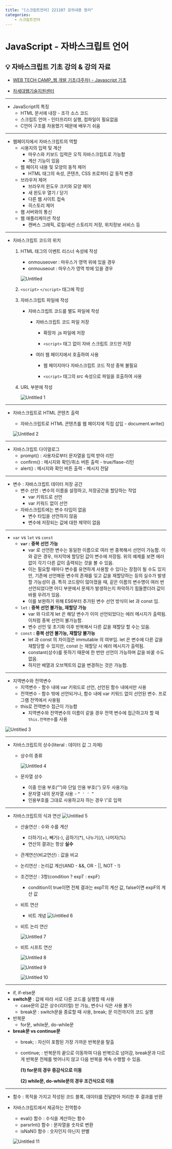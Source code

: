 ```yaml
---
title: "[스크립트언어] 221107 강의내용 정리"
categories: 
    - 스크립트언어
---
```


# JavaScript - 자바스크립트 언어


💡 자바스크립트 기초 강의 & 강의 자료
---
- [WEB TECH CAMP_웹 개발 기초(3주차) - Javascript 기초](https://www.youtube.com/watch?v=o7oErKKlqco)

- [차세대웹기술지원센터](https://www.koreahtml5.kr/front/reference/referenceView.do?bbsId=BBS_00000000014)

---

- JavaScript의 특징
    - HTML 문서에 내장 - 조각 소스 코드
    - 스크립트 언어 - 인터프리터 실행, 컴파일이 필요없음
    - C언어 구조를 차용했기 때문에 배우기 쉬움

---

- 웹페이지에서 자바스크립트의 역할
    - 시용지의 입력 및 계산
        - 마우스와 키보드 입력은 오직 자바스크립트로 가능함
        - 계산 기능이 있음
    - 웹 페이지 내용 및 모양의 동적 제어
        - HTML 태그의 속성, 콘텐츠, CSS 프로퍼티 값 동적 변경
    - 브라우저 제어
        - 브라우저 윈도우 크키와 모양 제어
        - 새 윈도우 열기 / 닫기
        - 다른 웹 사이트 접속
        - 히스토리 제어
    - 웹 서버와의 통신
    - 웹 애플리케이션 작성
        - 캔버스 그래픽, 로컬/세션 스토리지 저장, 위치정보 서비스 등

---

- 자바스크립트 코드의 위치
    1. HTML 태그의 이벤트 리스너 속성에 작성
        - onmouseover : 마우스가 영역 위에 있을 경우
        - onmouseout : 마우스가 영역 밖에 있을 경우
        
        ![Untitled](https://user-images.githubusercontent.com/106959823/205495990-9878d7d5-d38f-473d-ba67-ab141f9ab1c8.png)        
        
    2. `<script>` `</script>` 태그에 작성
    3. 자바스크립트 파일에 작성
        - 자바스크립트 코드를 별도 파일에 작성
            - 자바스크립트 코드 파일 저장
                
                - 확장자 .js 파일에 저장
                
                - `<script>` 태그 없이 자바 스크립트 코드만 저장
                
            - 여러 웹 페이지에서 호출하여 사용
                
                - 웹 페이지마다 자바스크립트 코드 작성 중복 불필요
                
                - `<script>` 태그의 src 속성으로 파일을 호출하여 사용
                
    4. URL 부분에 작성

        ![Untitled 1](https://user-images.githubusercontent.com/106959823/205495903-9a7db7dd-e562-46fb-80ad-a18d7669adcd.png)        

---

- 자바스크립트로 HTML 콘텐츠 출력
    - 자바스크립트로 HTML 콘텐츠를 웹 페이지에 직접 삽입 - document.write()
    
    ![Untitled 2](https://user-images.githubusercontent.com/106959823/205495973-9745fcc9-8a81-4c6a-8ffb-060142caead3.png)
    

---

- 자바스크립트 다이얼로그
    - prompt() : 사용자로부터 문자열을 입력 받아 리턴
    - confirm() : 메시지와 확인/취소 버튼 출력 - true/flase-리턴
    - alert() : 메시지와 확인 버튼 출력 - 메시지 전달

---

- 변수 : 자바스크립트 데이터 저장 공간
    - 변수 선언 : 변수의 이름을 설정하고, 저장공간을 할당하는 작업
        - var 키워드로 선언
        - var 키워드 없이 선언
    - 자바스크립트에는 변수 타입이 없음
        - 변수 타입을 선언하지 않음
        - 변수에 저장되는 값에 대한 제약이 없음

---

- `var` vs `let` vs `const`
    - **`var` : 중복 선언 가능**
        - var 로 선언한 변수는 동일한 이름으로 여러 번 중복해서 선언이 가능함. 이와 같은 경우, 마지막에 할당된 값이 변수에 저장됨. 위의 예제를 보면 에러 없이 각기 다른 값이 출력되는 것을 볼 수 있음.
        - 이는 필요할 때마다 변수를 유연하게 사용할 수 있다는 장점이 될 수도 있지만, 기존에 선언해둔 변수의 존재를 잊고 값을 재할당하는 등의 실수가 발생할 가능성이 큼. 특히 코드량이 많아졌을 때, 같은 이름의 변수명이 여러 번 선언되었다면 어디 부분에서 문제가 발생하는지 파악하기 힘들뿐더러 값이 바뀔 우려가 있음.
        - 이를 보완하기 위해 ES6부터 추가된 변수 선언 방식이 let 과 const 임.
    - `let` **: 중복 선언 불가능, 재할당 가능**
        - var 와 다르게 let 은 해당 변수가 이미 선언되었다는 에러 메시지가 출력됨. 이처럼 중복 선언이 불가능함.
        - 변수 선언 및 초기화 이후 반복해서 다른 값을 재할당 할 수는 있음.
    - `const` **: 중복 선언 불가능, 재할당 불가능**
        - let 과 const 의 차이점은 immutable 의 여부임. let 은 변수에 다른 값을 재할당할 수 있지만, const 는 재할당 시 에러 메시지가 출력됨.
        - constant(상수)를 뜻하기 때문에 한 번만 선언이 가능하며 값을 바꿀 수도 없음.
        - 하지만 배열과 오브젝트의 값을 변경하는 것은 가능함.

---

- 지역변수와 전역변수
    - 지역변수 - 함수 내에 var 키워드로 선언, 선언된 함수 내에서만 사용
    - 전역변수 - 함수 밖에 선언되거나, 함수 내에 var 키워드 없이 선언된 변수. 프로그램 전역에서 사용됨
    - this로 전역변수 접근이 가능함
        - 지역변수와 전역변수의 이름이 같을 경우 전역 변수에 접근하고자 할 때 `this.전역변수`를 사용

![Untitled 3](https://user-images.githubusercontent.com/106959823/205495975-77fd01dc-ab3d-477e-a6a1-d4e85ec9c66a.png)

---

- 자바스크립트의 상수(literal : 데이터 값 그 자체)
    - 상수의 종류
        
        ![Untitled 4](https://user-images.githubusercontent.com/106959823/205495977-ca6c5b67-bfb9-4883-bc9f-2156c11d33df.png)
        
    - 문자열 상수
        - 이중 인용 부호(””)와 단일 인용 부호(’’) 모두 사용가능
        - 문자열 내의 문자열 사용 - `“ ' ' ”`
        - 인용부호를 그대로 사용하고자 하는 경우 \”로 입력

---

- 자바스크립트의 식과 연산
    ![Untitled 5](https://user-images.githubusercontent.com/106959823/205495979-1422d889-64c9-4f84-8b44-c82807b5c803.png)
    
    - 산술연산 : 수와 수를 계산
        - 더하기(+), 빼기(-), 곱하기(*), 나누기(/), 나머지(%)
        - 연산의 결과는 항상 **실수**
    - 관계연산(비교연산) : 값을 비교
    - 논리연산 : 논리값 계산(AND - &&, OR - ||, NOT - !)
    - 조건연산 : 3항(condition ? expT : expF)
        - condition이 true이면 전체 결과는 expT의 계산 값, false이면 expF의 계산 값
    - 비트 연산
        - 비트 개념
            ![Untitled 6](https://user-images.githubusercontent.com/106959823/205495981-514f4dc5-7ca4-4a3d-8be9-1b23c937e70c.png)
                
    - 비트 논리 연산
        
        ![Untitled 7](https://user-images.githubusercontent.com/106959823/205495982-c7eaaa9a-c657-4976-a85f-961eda1c8655.png)
        
    - 비트 시프트 연산
        
        ![Untitled 8](https://user-images.githubusercontent.com/106959823/205495984-57d3e748-81fd-4eaf-ba29-cbca89c85dfe.png)

        ![Untitled 9](https://user-images.githubusercontent.com/106959823/205495985-9abf1673-4c6f-4493-8702-55816e9fef75.png)
        
        ![Untitled 10](https://user-images.githubusercontent.com/106959823/205495987-932398a9-e641-4078-b528-5d4d005da9dc.png)        

---

- if, if-else문
- **switch문** : 값에 따라 서로 다른 코드를 실행할 때 사용
    - case문의 값은 상수(리터럴) 만 가능, 변수나 식은 사용 불가
    - break문 : switch문을 종료할 때 사용, break; 문 이전까지의 코드 실행
- 반복문
    - for문, while문, do-while문
- **break문 vs continue문**
    - break; : 자신이 포함된 가장 가까운 반복문을 탈출
    - continue; : 반복문의 끝으로 이동하여 다음 반복으로 넘어감, break문과 다르게 반복문 전체를 벗어나지 않고 다음 반복을 계속 수행할 수 있음.
        
        **(1) for문의 경우 증감식으로 이동**
        
        **(2) while문, do-while문의 경우 조건식으로 이동**
        

---

- 함수 : 목적을 가지고 작성된 코드 블록, 데이터를 전달받아 처리한 후 결과를 반환
- 자바스크립트에서 제공하는 전역함수
    - eval() 함수 : 수식을 계산하는 함수
    - parsrInt() 함수 : 문자열을 숫자로 변환
    - isNaN() 함수 : 숫자인지 아닌지 판별
    
    ![Untitled 11](https://user-images.githubusercontent.com/106959823/205495989-e60f9319-cd65-461d-96fa-bb0d86e5da5e.png)
